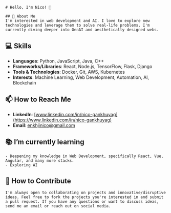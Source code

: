 ```
# Hello, I'm Nico! 👋

## 🌱 About Me
I'm interested in web development and AI. I love to explore new technologies and leverage them to solve real-life problems. I'm currently diving deeper into GenAI and aesthetically designed webs.
```

## 💻 Skills
- **Languages**: Python, JavaScript, Java, C++
- **Frameworks/Libraries**: React, Node.js, TensorFlow, Flask, Django
- **Tools & Technologies**: Docker, Git, AWS, Kubernetes
- **Interests**: Machine Learning, Web Development, Automation, AI, Blockchain

## 📫 How to Reach Me
- **LinkedIn**: [www.linkedin.com/in/nico-gankhuyag](https://www.linkedin.com/in/nico-gankhuyag)
- **Email**: [enkhjinico@gmail.com](mailto:enkhjinico@gmail.com)

## 📚 I’m currently learning
```
- Deepening my knowledge in Web Development, specifically React, Vue, Angular, and many more stacks.
- Exploring AI
```

## 🤝 How to Contribute
```
I'm always open to collaborating on projects and innovative/disruptive ideas. Feel free to fork the projects you're interested in and submit a pull request. If you have any questions or want to discuss ideas, send me an email or reach out on social media.

```
